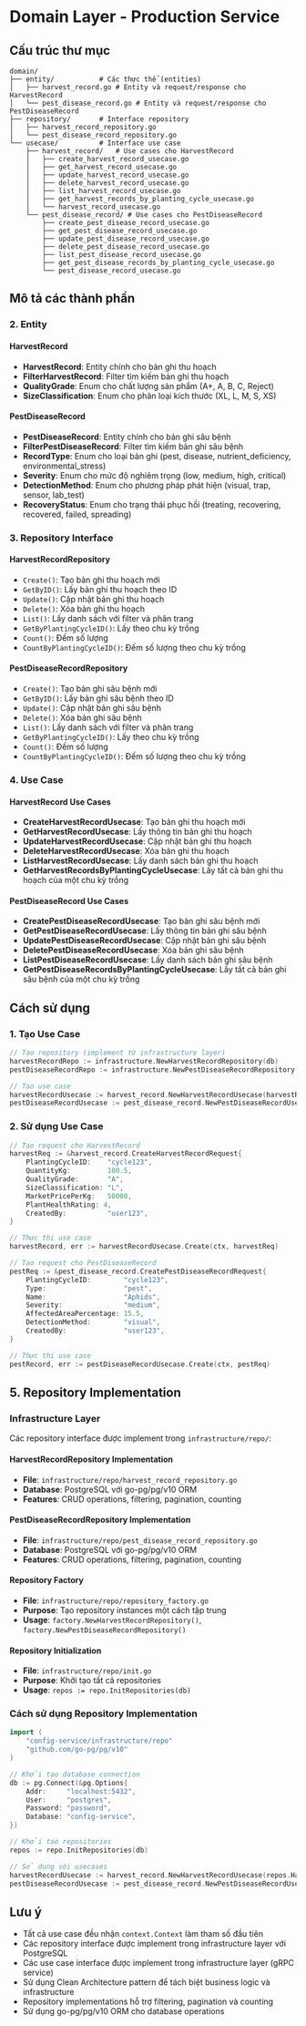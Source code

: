 # Domain Layer - Production Service

## Cấu trúc thư mục

```
domain/
├── entity/           # Các thực thể (entities)
│   ├── harvest_record.go # Entity và request/response cho HarvestRecord
│   └── pest_disease_record.go # Entity và request/response cho PestDiseaseRecord
├── repository/       # Interface repository
│   ├── harvest_record_repository.go
│   └── pest_disease_record_repository.go
└── usecase/          # Interface use case
    ├── harvest_record/   # Use cases cho HarvestRecord
    │   ├── create_harvest_record_usecase.go
    │   ├── get_harvest_record_usecase.go
    │   ├── update_harvest_record_usecase.go
    │   ├── delete_harvest_record_usecase.go
    │   ├── list_harvest_record_usecase.go
    │   ├── get_harvest_records_by_planting_cycle_usecase.go
    │   └── harvest_record_usecase.go
    └── pest_disease_record/ # Use cases cho PestDiseaseRecord
        ├── create_pest_disease_record_usecase.go
        ├── get_pest_disease_record_usecase.go
        ├── update_pest_disease_record_usecase.go
        ├── delete_pest_disease_record_usecase.go
        ├── list_pest_disease_record_usecase.go
        ├── get_pest_disease_records_by_planting_cycle_usecase.go
        └── pest_disease_record_usecase.go
```

## Mô tả các thành phần

### 2. Entity
#### HarvestRecord
- **HarvestRecord**: Entity chính cho bản ghi thu hoạch
- **FilterHarvestRecord**: Filter tìm kiếm bản ghi thu hoạch
- **QualityGrade**: Enum cho chất lượng sản phẩm (A+, A, B, C, Reject)
- **SizeClassification**: Enum cho phân loại kích thước (XL, L, M, S, XS)

#### PestDiseaseRecord
- **PestDiseaseRecord**: Entity chính cho bản ghi sâu bệnh
- **FilterPestDiseaseRecord**: Filter tìm kiếm bản ghi sâu bệnh
- **RecordType**: Enum cho loại bản ghi (pest, disease, nutrient_deficiency, environmental_stress)
- **Severity**: Enum cho mức độ nghiêm trọng (low, medium, high, critical)
- **DetectionMethod**: Enum cho phương pháp phát hiện (visual, trap, sensor, lab_test)
- **RecoveryStatus**: Enum cho trạng thái phục hồi (treating, recovering, recovered, failed, spreading)

### 3. Repository Interface
#### HarvestRecordRepository
- `Create()`: Tạo bản ghi thu hoạch mới
- `GetByID()`: Lấy bản ghi thu hoạch theo ID
- `Update()`: Cập nhật bản ghi thu hoạch
- `Delete()`: Xóa bản ghi thu hoạch
- `List()`: Lấy danh sách với filter và phân trang
- `GetByPlantingCycleID()`: Lấy theo chu kỳ trồng
- `Count()`: Đếm số lượng
- `CountByPlantingCycleID()`: Đếm số lượng theo chu kỳ trồng

#### PestDiseaseRecordRepository
- `Create()`: Tạo bản ghi sâu bệnh mới
- `GetByID()`: Lấy bản ghi sâu bệnh theo ID
- `Update()`: Cập nhật bản ghi sâu bệnh
- `Delete()`: Xóa bản ghi sâu bệnh
- `List()`: Lấy danh sách với filter và phân trang
- `GetByPlantingCycleID()`: Lấy theo chu kỳ trồng
- `Count()`: Đếm số lượng
- `CountByPlantingCycleID()`: Đếm số lượng theo chu kỳ trồng

### 4. Use Case
#### HarvestRecord Use Cases
- **CreateHarvestRecordUsecase**: Tạo bản ghi thu hoạch mới
- **GetHarvestRecordUsecase**: Lấy thông tin bản ghi thu hoạch
- **UpdateHarvestRecordUsecase**: Cập nhật bản ghi thu hoạch
- **DeleteHarvestRecordUsecase**: Xóa bản ghi thu hoạch
- **ListHarvestRecordUsecase**: Lấy danh sách bản ghi thu hoạch
- **GetHarvestRecordsByPlantingCycleUsecase**: Lấy tất cả bản ghi thu hoạch của một chu kỳ trồng

#### PestDiseaseRecord Use Cases
- **CreatePestDiseaseRecordUsecase**: Tạo bản ghi sâu bệnh mới
- **GetPestDiseaseRecordUsecase**: Lấy thông tin bản ghi sâu bệnh
- **UpdatePestDiseaseRecordUsecase**: Cập nhật bản ghi sâu bệnh
- **DeletePestDiseaseRecordUsecase**: Xóa bản ghi sâu bệnh
- **ListPestDiseaseRecordUsecase**: Lấy danh sách bản ghi sâu bệnh
- **GetPestDiseaseRecordsByPlantingCycleUsecase**: Lấy tất cả bản ghi sâu bệnh của một chu kỳ trồng

## Cách sử dụng

### 1. Tạo Use Case
```go
// Tạo repository (implement từ infrastructure layer)
harvestRecordRepo := infrastructure.NewHarvestRecordRepository(db)
pestDiseaseRecordRepo := infrastructure.NewPestDiseaseRecordRepository(db)

// Tạo use case
harvestRecordUsecase := harvest_record.NewHarvestRecordUsecase(harvestRecordRepo)
pestDiseaseRecordUsecase := pest_disease_record.NewPestDiseaseRecordUsecase(pestDiseaseRecordRepo)
```

### 2. Sử dụng Use Case
```go
// Tạo request cho HarvestRecord
harvestReq := &harvest_record.CreateHarvestRecordRequest{
    PlantingCycleID:    "cycle123",
    QuantityKg:         100.5,
    QualityGrade:       "A",
    SizeClassification: "L",
    MarketPricePerKg:   50000,
    PlantHealthRating: 4,
    CreatedBy:          "user123",
}

// Thực thi use case
harvestRecord, err := harvestRecordUsecase.Create(ctx, harvestReq)

// Tạo request cho PestDiseaseRecord
pestReq := &pest_disease_record.CreatePestDiseaseRecordRequest{
    PlantingCycleID:        "cycle123",
    Type:                   "pest",
    Name:                   "Aphids",
    Severity:               "medium",
    AffectedAreaPercentage: 15.5,
    DetectionMethod:        "visual",
    CreatedBy:              "user123",
}

// Thực thi use case
pestRecord, err := pestDiseaseRecordUsecase.Create(ctx, pestReq)
```

## 5. Repository Implementation

### Infrastructure Layer
Các repository interface được implement trong `infrastructure/repo/`:

#### HarvestRecordRepository Implementation
- **File**: `infrastructure/repo/harvest_record_repository.go`
- **Database**: PostgreSQL với go-pg/pg/v10 ORM
- **Features**: CRUD operations, filtering, pagination, counting

#### PestDiseaseRecordRepository Implementation  
- **File**: `infrastructure/repo/pest_disease_record_repository.go`
- **Database**: PostgreSQL với go-pg/pg/v10 ORM
- **Features**: CRUD operations, filtering, pagination, counting

#### Repository Factory
- **File**: `infrastructure/repo/repository_factory.go`
- **Purpose**: Tạo repository instances một cách tập trung
- **Usage**: `factory.NewHarvestRecordRepository()`, `factory.NewPestDiseaseRecordRepository()`

#### Repository Initialization
- **File**: `infrastructure/repo/init.go`
- **Purpose**: Khởi tạo tất cả repositories
- **Usage**: `repos := repo.InitRepositories(db)`

### Cách sử dụng Repository Implementation

```go
import (
    "config-service/infrastructure/repo"
    "github.com/go-pg/pg/v10"
)

// Khởi tạo database connection
db := pg.Connect(&pg.Options{
    Addr:     "localhost:5432",
    User:     "postgres", 
    Password: "password",
    Database: "config-service",
})

// Khởi tạo repositories
repos := repo.InitRepositories(db)

// Sử dụng với usecases
harvestRecordUsecase := harvest_record.NewHarvestRecordUsecase(repos.HarvestRecordRepository)
pestDiseaseRecordUsecase := pest_disease_record.NewPestDiseaseRecordUsecase(repos.PestDiseaseRecordRepository)
```

## Lưu ý
- Tất cả use case đều nhận `context.Context` làm tham số đầu tiên
- Các repository interface được implement trong infrastructure layer với PostgreSQL
- Các use case interface được implement trong infrastructure layer (gRPC service)
- Sử dụng Clean Architecture pattern để tách biệt business logic và infrastructure
- Repository implementations hỗ trợ filtering, pagination và counting
- Sử dụng go-pg/pg/v10 ORM cho database operations